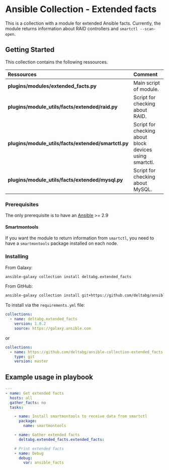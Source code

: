 # Ansible Collection - Extended facts

This is a collection with a module for extended Ansible facts. Currently, the module returns information about RAID controllers and `smartctl --scan-open`.

## Getting Started

This collection contains the following ressources.

| Ressources                                          | Comment                                                   |
| :-------------------------------------------------- | :-------------------------------------------------------- |
| **plugins/modules/extended_facts.py**               | Main script of module.                                    |
| **plugins/module_utils/facts/extended/raid.py**     | Script for checking about RAID.                           |
| **plugins/module_utils/facts/extended/smartctl.py** | Script for checking about block devices using smartctl.   |
| **plugins/module_utils/facts/extended/mysql.py**    | Script for checking about MySQL.                          |

### Prerequisites

The only prerequisite is to have an [Ansible](https://docs.ansible.com/ansible/latest/installation_guide/index.html) >= 2.9

#### Smartmontools
If you want the module to return information from `smartctl`, you need to have a `smartmontools` package installed on each node.

### Installing
From Galaxy:
```sh
ansible-galaxy collection install deltabg.extended_facts
```

From GitHub:
```sh
ansible-galaxy collection install git+https://github.com/deltabg/ansible-collection-extended_facts.git,master
```

To install via the `requirements.yml` file:
```yaml
collections:
  - name: deltabg.extended_facts
    version: 1.0.2
    source: https://galaxy.ansible.com
```
or
```yaml
collections:
  - name: https://github.com/deltabg/ansible-collection-extended_facts.git
    type: git
    version: master
```

## Example usage in playbook

```yaml
---
- name: Get extended facts
  hosts: all
  gather_facts: no
  tasks:

    - name: Install smartmontools to receive data from smartctl
      package:
        name: smartmontools

    - name: Gather extended facts
      deltabg.extended_facts.extended_facts:

    # Print extended facts
    - name: Debug
      debug:
        var: ansible_facts
```
